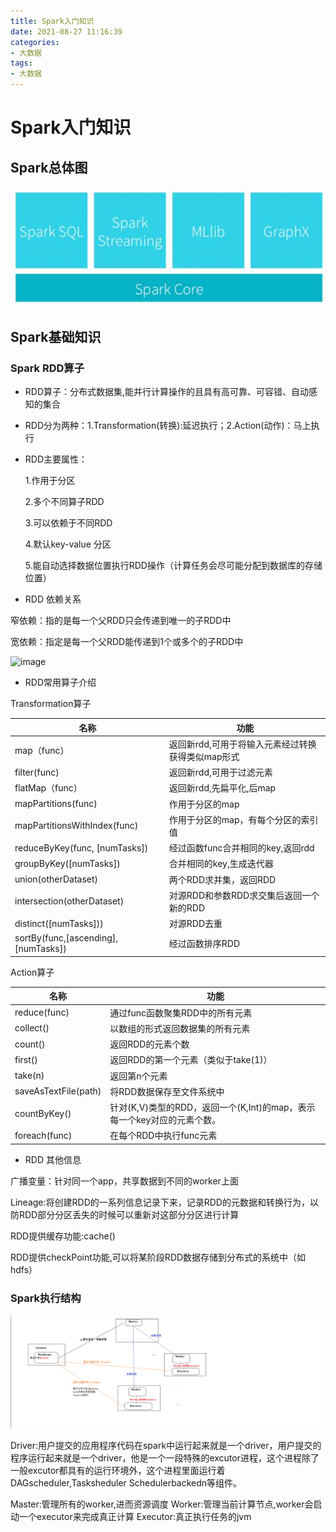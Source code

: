 ```yaml
---
title: Spark入门知识
date: 2021-08-27 11:16:39
categories: 
- 大数据
tags:
- 大数据
---
```


# Spark入门知识

## Spark总体图

![image](/images/bdata/spark.jpg)

## Spark基础知识

### Spark RDD算子

- RDD算子：分布式数据集,能并行计算操作的且具有高可靠、可容错、自动感知的集合


- RDD分为两种：1.Transformation(转换):延迟执行；2.Action(动作)：马上执行

- RDD主要属性：

    1.作用于分区
    
    2.多个不同算子RDD
    
    3.可以依赖于不同RDD
    
    4.默认key-value 分区
    
    5.能自动选择数据位置执行RDD操作（计算任务会尽可能分配到数据库的存储位置）


- RDD 依赖关系

窄依赖：指的是每一个父RDD只会传递到唯一的子RDD中

宽依赖：指定是每一个父RDD能传递到1个或多个的子RDD中

![image](https://note.youdao.com/favicon.ico)

- RDD常用算子介绍

Transformation算子

名称 | 功能
---|---
map（func） | 返回新rdd,可用于将输入元素经过转换获得类似map形式
filter(func) | 返回新rdd,可用于过滤元素
flatMap（func） | 返回新rdd,先扁平化,后map
mapPartitions(func) | 作用于分区的map
mapPartitionsWithIndex(func) | 作用于分区的map，有每个分区的索引值
reduceByKey(func, [numTasks]) | 经过函数func合并相同的key,返回rdd
groupByKey([numTasks]) |    合并相同的key,生成迭代器
union(otherDataset) |  两个RDD求并集，返回RDD
intersection(otherDataset)  |  对源RDD和参数RDD求交集后返回一个新的RDD
distinct([numTasks]))  |  对源RDD去重
sortBy(func,[ascending], [numTasks]) | 经过函数排序RDD


Action算子

名称 | 功能
---|---
reduce(func) | 通过func函数聚集RDD中的所有元素
collect() | 以数组的形式返回数据集的所有元素
count() | 返回RDD的元素个数
first() | 返回RDD的第一个元素（类似于take(1)）
take(n) | 返回第n个元素
saveAsTextFile(path) | 将RDD数据保存至文件系统中
countByKey() | 针对(K,V)类型的RDD，返回一个(K,Int)的map，表示每一个key对应的元素个数。
foreach(func) | 在每个RDD中执行func元素

- RDD 其他信息

广播变量：针对同一个app，共享数据到不同的worker上面

Lineage:将创建RDD的一系列信息记录下来，记录RDD的元数据和转换行为，以防RDD部分分区丢失的时候可以重新对这部分分区进行计算

RDD提供缓存功能:cache()

RDD提供checkPoint功能,可以将某阶段RDD数据存储到分布式的系统中（如hdfs）


### Spark执行结构

![spark-sql](/images/bdata/spark.png)

Driver:用户提交的应用程序代码在spark中运行起来就是一个driver，用户提交的程序运行起来就是一个driver，他是一个一段特殊的excutor进程，这个进程除了一般excutor都具有的运行环境外，这个进程里面运行着DAGscheduler,Tasksheduler Schedulerbackedn等组件。

Master:管理所有的worker,进而资源调度
Worker:管理当前计算节点,worker会启动一个executor来完成真正计算
Executor:真正执行任务的jvm










